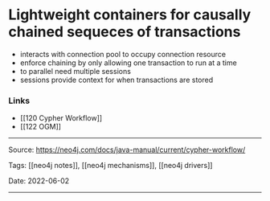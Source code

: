 # Lightweight containers for causally chained sequeces of transactions
- interacts with connection pool to occupy connection resource
- enforce chaining by only allowing one transaction to run at a time
- to parallel need multiple sessions
- sessions provide context for when transactions are stored

### Links
- [[120 Cypher Workflow]]
- [[122 OGM]]
---

Source: https://neo4j.com/docs/java-manual/current/cypher-workflow/

Tags: [[neo4j notes]], [[neo4j mechanisms]], [[neo4j drivers]]

Date: 2022-06-02

---

